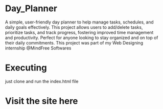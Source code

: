 # Day_Planner
A simple, user-friendly day planner to help manage tasks, schedules, and daily goals effectively. This project allows users to add/delete tasks, prioritize tasks, and track progress, fostering improved time management and productivity. Perfect for anyone looking to stay organized and on top of their daily commitments.
This project was part of my Web Designing internship @MindFree Softwares

# Executing
just clone and run the index.html file

# Visit the site here
